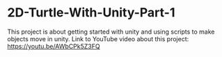 # 2D-Turtle-With-Unity-Part-1
This project is about getting started with unity and using scripts to make objects move in unity.
Link to YouTube video about this project: https://youtu.be/AWbCPk5Z3FQ
